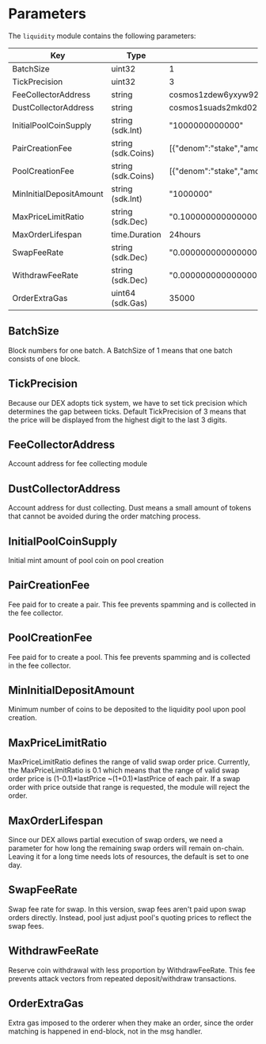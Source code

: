 <!-- order: 8 -->

# Parameters

The `liquidity` module contains the following parameters:

| Key                     | Type               | Example                                                           |
|-------------------------|--------------------|-------------------------------------------------------------------|
| BatchSize               | uint32             | 1                                                                 |
| TickPrecision           | uint32             | 3                                                                 |
| FeeCollectorAddress     | string             | cosmos1zdew6yxyw92z373yqp756e0x4rvd2het37j0a2wjp7fj48eevxvqau9aj0 |
| DustCollectorAddress    | string             | cosmos1suads2mkd027cmfphmk9fpuwcct4d8ys02frk8e64hluswfwfj0se4s8xs |
| InitialPoolCoinSupply   | string (sdk.Int)   | "1000000000000"                                                   |
| PairCreationFee         | string (sdk.Coins) | [{"denom":"stake","amount":"1000000"}]                            |
| PoolCreationFee         | string (sdk.Coins) | [{"denom":"stake","amount":"1000000"}]                            |
| MinInitialDepositAmount | string (sdk.Int)   | "1000000"                                                         |
| MaxPriceLimitRatio      | string (sdk.Dec)   | "0.100000000000000000"                                            |
| MaxOrderLifespan        | time.Duration      | 24hours                                                           |
| SwapFeeRate             | string (sdk.Dec)   | "0.000000000000000000"                                            |
| WithdrawFeeRate         | string (sdk.Dec)   | "0.000000000000000000"                                            |
| OrderExtraGas           | uint64 (sdk.Gas)   | 35000                                                             |

## BatchSize

Block numbers for one batch.
A BatchSize of 1 means that one batch consists of one block.

## TickPrecision

Because our DEX adopts tick system, we have to set tick precision which
determines the gap between ticks.
Default TickPrecision of 3 means that the price will be displayed from
the highest digit to the last 3 digits.

## FeeCollectorAddress

Account address for fee collecting module

## DustCollectorAddress

Account address for dust collecting.
Dust means a small amount of tokens that cannot be avoided during the
order matching process.

## InitialPoolCoinSupply

Initial mint amount of pool coin on pool creation

## PairCreationFee

Fee paid for to create a pair.
This fee prevents spamming and is collected in the fee collector.

## PoolCreationFee

Fee paid for to create a pool.
This fee prevents spamming and is collected in the fee collector.

## MinInitialDepositAmount

Minimum number of coins to be deposited to the liquidity pool upon pool creation.

## MaxPriceLimitRatio

MaxPriceLimitRatio defines the range of valid swap order price.
Currently, the MaxPriceLimitRatio is 0.1 which means that the range of
valid swap order price is (1-0.1)*lastPrice ~(1+0.1)*lastPrice of each pair.
If a swap order with price outside that range is requested,
the module will reject the order.

## MaxOrderLifespan

Since our DEX allows partial execution of swap orders,
we need a parameter for how long the remaining swap orders will remain on-chain.
Leaving it for a long time needs lots of resources, the default is set to one day.

## SwapFeeRate 

Swap fee rate for swap.
In this version, swap fees aren't paid upon swap orders directly.
Instead, pool just adjust pool's quoting prices to reflect the swap fees.

## WithdrawFeeRate  

Reserve coin withdrawal with less proportion by WithdrawFeeRate.
This fee prevents attack vectors from repeated deposit/withdraw transactions.

## OrderExtraGas

Extra gas imposed to the orderer when they make an order, since the order matching
is happened in end-block, not in the msg handler.
